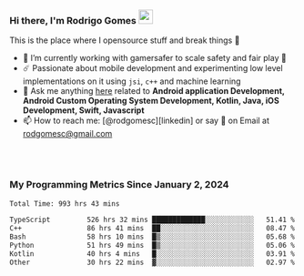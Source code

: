 
### Hi there, I'm Rodrigo Gomes <img src="https://media.giphy.com/media/hvRJCLFzcasrR4ia7z/giphy.gif" width="25px">
This is the place where I opensource stuff and break things 🤣
- 🔭 I’m currently working with gamersafer to scale safety and fair play 💜
- ☄️ Passionate about mobile development and experimenting low level implementations on it using `jsi`, `c++` and machine learning
- 💬 Ask me anything [here](https://github.com/rodgomesc/rodgomesc/issues) related to <b>Android application Development, Android Custom Operating System Development, Kotlin, Java, iOS Development, Swift, Javascript</b>
- 📫 How to reach me: [@rodgomesc][linkedin] or say 👋 on Email at [rodgomesc@gmail.com](mailto:rodgomesc@gmail.com)


<br/>

<!-- 
<picture>
  <img src="/github-metrics.svg" alt="Metrics">
</picture>
-->

</br>

### My Programming Metrics Since January 2, 2024 


<!--START_SECTION:waka-->

```txt
Total Time: 993 hrs 43 mins

TypeScript         526 hrs 32 mins █████████████░░░░░░░░░░░░   51.41 %
C++                86 hrs 41 mins  ██░░░░░░░░░░░░░░░░░░░░░░░   08.47 %
Bash               58 hrs 10 mins  █▒░░░░░░░░░░░░░░░░░░░░░░░   05.68 %
Python             51 hrs 49 mins  █▒░░░░░░░░░░░░░░░░░░░░░░░   05.06 %
Kotlin             40 hrs 4 mins   █░░░░░░░░░░░░░░░░░░░░░░░░   03.91 %
Other              30 hrs 22 mins  ▓░░░░░░░░░░░░░░░░░░░░░░░░   02.97 %
```

<!--END_SECTION:waka-->
